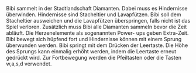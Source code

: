 Bibi sammelt in der Stadtlandschaft Diamanten. Dabei muss es Hindernisse überwinden. Hindernisse sind Stacheltier und Lavapfützen. Bibi soll dem Stacheltier ausweichen und die Lavapfützen überspringen, falls nicht ist das Spiel verloren. Zusätzlich muss Bibi alle Diamanten sammeln bevor die Zeit abläuft. 
Die Herzenelemente als sogenannten Power- ups geben Extra-Zeit. 
Bibi bewegt sich hüpfend fort und Hindernisse können mit einem Sprung überwunden werden. Bibi springt mit dem Drücken der Leertaste. Die Höhe des Sprungs kann einmalig erhöht werden, indem die Leertaste erneut gedrückt wird. Zur Fortbewegung werden die Pfeiltasten oder die Tasten w,a,s,d verwendet. 	